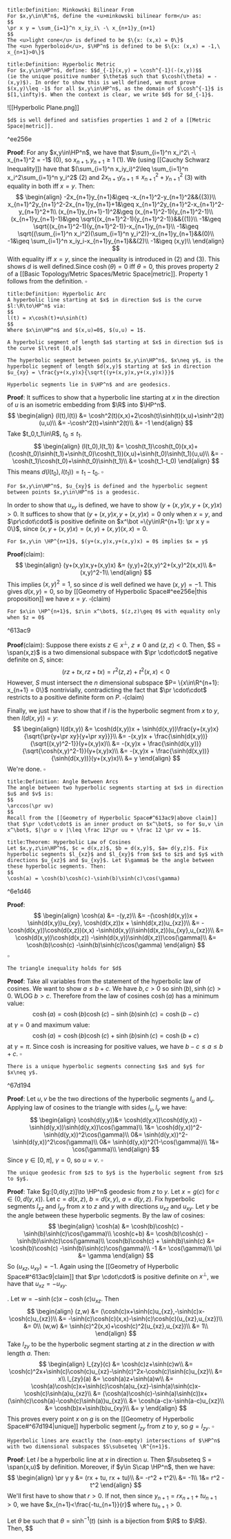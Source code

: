```ad-Definition
title:Definition: Minkowski Bilinear From
For $x,y\in\R^n$, define the <u>minkowski bilinear form</u> as:
$$
\pr x y = \sum_{i=1}^n x_iy_i\ -\ x_{n+1}y_{n+1}
$$
The <u>light cone</u> is defined to be $\{x: (x,x) = 0\}$
The <u>n hyperboloid</u>, $\HP^n$ is defined to be $\{x: (x,x) = -1,\ x_{n+1}>0\}$
```
```ad-Definition
title:Definition: Hyperbolic Metric
For $x,y\in\HP^n$, define: $$d_{-1}(x,y) = \cosh^{-1}(-(x,y))$$
(ie the unique positive number $\theta$ such that $\cosh(\theta) = -(x,y)$). In order to show this is well defined, we must prove $(x,y)\leq -1$ for all $x,y\in\HP^n$, as the domain of $\cosh^{-1}$ is $[1,\infty)$. When the context is clear, we write $d$ for $d_{-1}$.
```
![[Hyperbolic Plane.png]]
```ad-Proposition
$d$ is well defined and satisfies properties 1 and 2 of a [[Metric Space|metric]].
```

^ee256e

__Proof__: For any $x,y\in\HP^n$, we have that $\sum_{i=1}^n x_i^2\ -\ x_{n+1}^2 = -1$ (0), so $x_{n+1},y_{n+1} \geq 1$ (1). We (using [[Cauchy Schwarz Inequality]]) have that $(\sum_{i=1}^n x_iy_i)^2\leq \sum_{i=1}^n x_i^2\sum_{i=1}^n y_i^2$ (2) and $2x_{n+1}y_{n+1}\leq x_{n+1}^2+y_{n+1}^2$ (3) with equality in both iff $x = y$. Then:
$$
\begin{align}
-2x_{n+1}y_{n+1}&\geq -x_{n+1}^2-y_{n+1}^2&&{(3)}\\
x_{n+1}^2y_{n+1}^2-2x_{n+1}y_{n+1}+1&\geq x_{n+1}^2y_{n+1}^2-x_{n+1}^2-y_{n+1}^2+1\\
(x_{n+1}y_{n+1}-1)^2&\geq (x_{n+1}^2-1)(y_{n+1}^2-1)\\
(x_{n+1}y_{n+1}-1)&\geq \sqrt{(x_{n+1}^2-1)(y_{n+1}^2-1)}&&{(1)}\\
-1&\geq \sqrt{(x_{n+1}^2-1)(y_{n+1}^2-1)}-x_{n+1}y_{n+1}\\
-1&\geq \sqrt{(\sum_{i=1}^n x_i^2)(\sum_{i=1}^n y_i^2)}-x_{n+1}y_{n+1}&&(0)\\
-1&\geq \sum_{i=1}^n x_iy_i-x_{n+1}y_{n+1}&&(2)\\
-1&\geq (x,y)\\
\end{align}
$$
With equality iff $x = y$, since the inequality is introduced in $(2)$ and $(3)$. This shows $d$ is well defined.Since $\cosh(\theta) = 0$ iff $\theta = 0$, this proves property $2$ of a [[Basic Topology/Metric Spaces/Metric Space|metric]]. Property 1 follows from the definition. $\square$


```ad-Definition
title:Definition: Hyperbolic Arc
A hyperbolic line starting at $x$ in direction $u$ is the curve $l:\R\to\HP^n$ via:
$$
l(t) = x\cosh(t)+u\sinh(t)
$$
Where $x\in\HP^n$ and $(x,u)=0$, $(u,u) = 1$.

A hyperbolic segment of length $a$ starting at $x$ in direction $u$ is the curve $l\rest [0,a]$

The hyperbolic segment between points $x,y\in\HP^n$, $x\neq y$, is the hyperbolic segment of length $d(x,y)$ starting at $x$ in direction $u_{xy} = \frac{y+(x,y)x}{\sqrt{(y+(x,y)x,y+(x,y)x)}}$
```
```ad-Proposition
Hyperbolic segments lie in $\HP^n$ and are geodesics.
```
__Proof__:
It suffices to show that a hyperbolic line starting at $x$ in the direction of $u$ is an isometric embedding from $\R$ into $\HP^n$.
$$
\begin{align}
(l(t),l(t)) &= \cosh^2(t)(x,x)+2\cosh(t)\sinh(t)(x,u)+\sinh^2(t)(u,u)\\
&= -\cosh^2(t)+\sinh^2(t)\\
&= -1
\end{align}
$$
Take $t_0,t_1\in\R$, $t_0\leq t_1$.
$$
\begin{align}
(l(t_0),l(t_1)) &= \cosh(t_1)\cosh(t_0)(x,x)+(\cosh(t_0)\sinh(t_1)+\sinh(t_0)\cosh(t_1))(x,u)+\sinh(t_0)\sinh(t_1)(u,u)\\
&= -\cosh(t_1)\cosh(t_0)+\sinh(t_0)\sinh(t_1)\\
&= \cosh(t_1-t_0)
\end{align}
$$
This means $d(l(t_0),l(t_1)) = t_1-t_0$. $\square$


```ad-Proposition
For $x,y\in\HP^n$, $u_{xy}$ is defined and the hyperbolic segment between points $x,y\in\HP^n$ is a geodesic.
```
In order to show that $u_{xy}$ is defined, we have to show $(y+(x,y)x,y+(x,y)x)> 0$. It suffices to show that  $(y+(x,y)x,y+(x,y)x) =0$ only when $x = y$,  and $\pr\cdot\cdot$ is positive definite on $x^\bot =\{y\in\R^{n+1}: \pr x y = 0\}$, since $(x,y+(x,y)x) = (x,y) + (x,y)(x,x) = 0$.

```ad-Claim
For $x,y\in \HP^{n+1}$, $(y+(x,y)x,y+(x,y)x) = 0$ implies $x = y$
```
__Proof__(claim): 
$$
\begin{align}
(y+(x,y)x,y+(x,y)x) &= (y,y)+2(x,y)^2+(x,y)^2(x,x)\\
&= (x,y)^2-1\\
\end{align}
$$
This implies $(x,y)^2 = 1$, so since $d$ is well defined we have $(x,y) = -1$.  This gives $d(x,y) = 0$, so by [[Geometry of Hyperbolic Space#^ee256e|this proposition]] we have $x = y$. $\square$(claim)

```ad-Claim
For $x\in \HP^{n+1}$, $z\in x^\bot$, $(z,z)\geq 0$ with equality only when $z = 0$
```

^613ac9

__Proof__(claim): 
Suppose there exists $z\in x^\bot$, $z\neq 0$ and $(z,z) < 0$. Then, $S = \span(x,z)$ is a two dimensional subspace with $\pr \cdot\cdot$ negative definite on $S$, since:
$$
(rz+tx,rz+tx) = r^2(z,z)+t^2(x,x) < 0
$$
However, $S$ must intersect the $n$ dimensional subspace $P= \{x\in\R^{n+1}: x_{n+1} = 0\}$ nontrivially, contradicting the fact that $\pr \cdot\cdot$ restricts to a positive definite form on $P$. $\square$(claim)

Finally, we just have to show that if $l$ is the hyperbolic segment from $x$ to $y$, then $l(d(x,y)) = y$:
$$
\begin{align}
l(d(x,y)) &= \cosh(d(x,y))x + \sinh(d(x,y))\frac{y+(x,y)x}{\sqrt{\pr{y+\pr xy}{y+\pr xy}}}\\
&= -(x,y)x + \frac{\sinh(d(x,y))}{\sqrt{(x,y)^2-1}}(y+(x,y)x)\\
&= -(x,y)x + \frac{\sinh(d(x,y))}{\sqrt{\cosh(x,y)^2-1}}(y+(x,y)x)\\
&= -(x,y)x + \frac{\sinh(d(x,y))}{\sinh(d(x,y))}(y+(x,y)x)\\
&= y
\end{align}
$$
We're done. $\square$

```ad-Definition
title:Definition: Angle Between Arcs
The angle between two hyperbolic segments starting at $x$ in direction $u$ and $v$ is:
$$
\arccos(\pr uv)
$$
Recall from the [[Geometry of Hyperbolic Space#^613ac9|above claim]] that $\pr \cdot\cdot$ is an inner product on $x^\bot$, so for $u,v \in x^\bot$, $|\pr u v |\leq \frac 12\pr uu + \frac 12 \pr vv = 1$.
```
```ad-Theorem
title:Theorem: Hyperbolic Law of Cosines
Let $x,y,z\in\HP^n$, $c = d(x,z)$, $b = d(x,y)$, $a= d(y,z)$. Fix hyperbolic segments $l_{xz}$ and $l_{xy}$ from $x$ to $z$ and $y$ with directions $u_{xz}$ and $u_{xy}$. Let $\gamma$ be the angle between these hyperbolic segments. Then:
$$
\cosh(a) = \cosh(b)\cosh(c)-\sinh(b)\sinh(c)\cos(\gamma)

```

^6e1d46

__Proof__:
$$
\begin{align}
\cosh(a) &= -(y,z)\\
&= -(\cosh(d(x,y))x + \sinh(d(x,y))u_{xy}, \cosh(d(x,z))x + \sinh(d(x,z))u_{xz})\\
&= -\cosh(d(x,y))\cosh(d(x,z))(x,x) -\sinh(d(x,y))\sinh(d(x,z))(u_{xy},u_{xz})\\
&= \cosh(d(x,y))\cosh(d(x,z)) -\sinh(d(x,y))\sinh(d(x,z))\cos(\gamma)\\
&= \cosh(b)\cosh(c) -\sinh(b)\sinh(c)\cos(\gamma)
\end{align}
$$
$\square$
```ad-Proposition
The triangle inequality holds for $d$
```
__Proof__: Take all variables from the statement of the hyperbolic law of cosines. We want to show $a\leq b+c$. We have $b,c>0$ so $\sinh(b),\sinh(c)>0$. WLOG $b>c$. Therefore from the law of cosines $\cosh(a)$ has a minimum value:
$$\cosh(a)=\cosh(b)\cosh(c) -\sinh(b)\sinh(c) = \cosh(b-c)$$
at $\gamma = 0$ and maximum value:
$$\cosh(a)=\cosh(b)\cosh(c) + \sinh(b)\sinh(c) = \cosh(b+c)$$
at $\gamma = \pi$. Since $\cosh$ is increasing for positive values, we have $b-c \leq a \leq b+c$. $\square$
```ad-Proposition
There is a unique hyperbolic segments connecting $x$ and $y$ for $x\neq y$.
```

^67d194

__Proof__: Let $u,v$ be the two directions of the hyperbolic segments $l_u$ and $l_v$. Applying law of cosines to the triangle with sides $l_u,l_v$ we have:
$$
\begin{align}
\cosh(d(y,y))&= \cosh(d(y,x))\cosh(d(y,x)) -\sinh(d(y,x))\sinh(d(y,x))\cos(\gamma)\\
1&= \cosh(d(y,x))^2-\sinh(d(y,x))^2\cos(\gamma)\\
0&= \sinh(d(y,x))^2-\sinh(d(y,x))^2\cos(\gamma)\\
0&= \sinh(d(y,x))^2(1-\cos(\gamma))\\
1&= \cos(\gamma)\\
\end{align}
$$
Since $\gamma \in [0,\pi]$, $\gamma = 0$, so $u = v$. $\square$
```ad-Proposition
The unique geodesic from $z$ to $y$ is the hyperbolic segment from $z$ to $y$.
```
__Proof__: Take $g:[0,d(y,z)]\to \HP^n$ geodesic from $z$ to $y$. Let $x = g(c)$ for $c\in(0,d(y,x))$. Let $c = d(x,z)$, $b = d(x,y)$, $a= d(y,z)$. Fix hyperbolic segments $l_{xz}$ and $l_{xy}$ from $x$ to $z$ and $y$ with directions $u_{xz}$ and $u_{xy}$. Let $\gamma$ be the angle between these hyperbolic segments. By the law of cosines:
$$
\begin{align}
\cosh(a) &= \cosh(b)\cosh(c) -\sinh(b)\sinh(c)\cos(\gamma)\\
\cosh(c+b) &= \cosh(b)\cosh(c) -\sinh(b)\sinh(c)\cos(\gamma)\\
\cosh(b)\cosh(c) + \sinh(b)\sinh(c) &= \cosh(b)\cosh(c) -\sinh(b)\sinh(c)\cos(\gamma)\\
-1 &= \cos(\gamma)\\
\pi &= \gamma
\end{align}
$$
So $(u_{xz},u_{xy})= -1$. Again using the [[Geometry of Hyperbolic Space#^613ac9|claim]] that $\pr \cdot\cdot$ is positive definite on $x^\bot$, we have that $u_{xz}=-u_{xy}$.

. Let $w = -\sinh(c)x-\cosh(c)u_{xz}$. Then 
$$
\begin{align}
(z,w) &= (\cosh(c)x+\sinh(c)u_{xz},-\sinh(c)x-\cosh(c)u_{xz})\\
&= -\sinh(c)\cosh(c)(x,x)-\sinh(c)\cosh(c)(u_{xz},u_{xz})\\
&= 0\\
(w,w) &= \sinh(c)^2(x,x)+\cosh(c)^2(u_{xz},u_{xz})\\
&= 1\\
\end{align}
$$
Take $l_{zy}$ to be the hyperbolic segment starting at $z$ in the direction $w$ with length $a$. Then:
$$
\begin{align}
l_{zy}(c) &= \cosh(c)z+\sinh(c)w\\
&= \cosh(c)^2x+\sinh(c)\cosh(c)u_{xz}-\sinh(c)^2x-\cosh(c)\sinh(c)u_{xz}\\
&= x\\
l_{zy}(a) &= \cosh(a)z+\sinh(a)w\\
&= \cosh(a)\cosh(c)x+\sinh(c)\cosh(a)u_{xz}-\sinh(a)\sinh(c)x-\cosh(c)\sinh(a)u_{xz}\\
&= (\cosh(a)\cosh(c)-\sinh(a)\sinh(c))x+(\sinh(c)\cosh(a)-\cosh(c)\sinh(a))u_{xz}\\
&= \cosh(a-c)x-\sinh(a-c)u_{xz}\\
&= \cosh(b)x+\sinh(b)u_{xy}\\
&= y
\end{align}
$$
This proves every point $x$ on $g$ is on the [[Geometry of Hyperbolic Space#^67d194|unique]] hyperbolic segment $l_{zy}$ from $z$ to $y$, so $g = l_{zy}$. $\square$


```ad-Proposition
Hyperbolic lines are exactly the (non-empty) intersections of $\HP^n$ with two dimensional subspaces $S\subseteq \R^{n+1}$.
```
__Proof__: Let $l$ be a hyperbolic line at $x$ in direction $u$. Then $l\subseteq S = \span(x,u)$ by definition. Moreover, if $y\in S\cap \HP^n$, then we have:
$$
\begin{align}
\pr y y &= (rx + tu, rx + tu)\\
&= -r^2 + t^2\\
&= -1\\
1&= r^2 - t^2
\end{align}
$$
We'll first have to show that $r>0$. If not, then since $y_{n+1} = rx_{n+1}+tu_{n+1}>0$, we have $x_{n+1}<\frac{-tu_{n+1}}{r}$ where $tu_{n+1}> 0$.

Let $\theta$ be such that $\theta = \sinh^{-1}(t)$ ($\sinh$ is a bijection from $\R$ to $\R$). Then, $$





